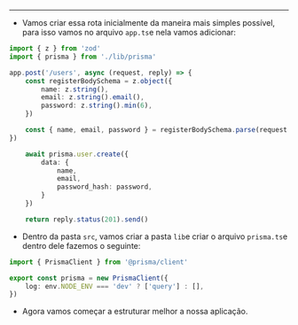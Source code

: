 ___
- Vamos criar essa rota inicialmente da maneira mais simples possível, para isso vamos no arquivo `app.ts`e nela vamos adicionar:
```ts
import { z } from 'zod'
import { prisma } from './lib/prisma'

app.post('/users', async (request, reply) => {
	const registerBodySchema = z.object({
		name: z.string(),
		email: z.string().email(),
		password: z.string().min(6),
	})

	const { name, email, password } = registerBodySchema.parse(request.body)
})

	await prisma.user.create({
		data: {
			name,
			email,
			password_hash: password,
		}
	})

	return reply.status(201).send()
```
- Dentro da pasta `src`, vamos criar a pasta `lib`e criar o arquivo `prisma.ts`e dentro dele fazemos o seguinte:
```ts
import { PrismaClient } from '@prisma/client'

export const prisma = new PrismaClient({
	log: env.NODE_ENV === 'dev' ? ['query'] : [],
})
```
- Agora vamos começar a estruturar melhor a nossa aplicação.
